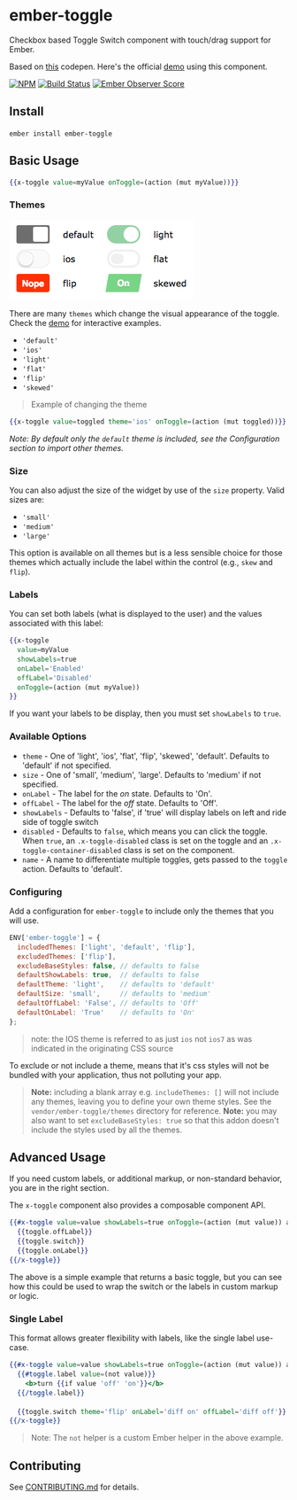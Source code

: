 # ember-toggle

Checkbox based Toggle Switch component with touch/drag support for Ember.

Based on [this](http://codepen.io/mallendeo/pen/eLIiG/) codepen.
Here's the official [demo] using this component.

[![NPM][npm-badge]][npm-badge-url]
[![Build Status][travis-badge]][travis-badge-url]
[![Ember Observer Score][ember-observer-badge]][ember-observer-url]

## Install

`ember install ember-toggle`

## Basic Usage

```hbs
{{x-toggle value=myValue onToggle=(action (mut myValue))}}
```

### Themes

![ ](vendor/ember-toggle/example-images/themes.png)

There are many `themes` which change the visual appearance of the toggle.
Check the [demo] for interactive examples.

  - `'default'`
  - `'ios'`
  - `'light'`
  - `'flat'`
  - `'flip'`
  - `'skewed'`

> Example of changing the theme

```hbs
{{x-toggle value=toggled theme='ios' onToggle=(action (mut toggled))}}
```

_Note: By default only the `default` theme is included, see the Configuration section to import other themes._


### Size

You can also adjust the size of the widget by use of the `size` property. Valid sizes are:

  - `'small'`
  - `'medium'`
  - `'large'`


This option is available on all themes but is a less sensible choice for those themes which actually
include the label within the control (e.g., `skew` and `flip`).

### Labels

You can set both labels (what is displayed to the user) and the values associated with this label:

```hbs
{{x-toggle
  value=myValue
  showLabels=true
  onLabel='Enabled'
  offLabel='Disabled'
  onToggle=(action (mut myValue))
}}
```

If you want your labels to be display, then you must set `showLabels` to `true`.


### Available Options

* `theme` - One of 'light', 'ios', 'flat', 'flip', 'skewed', 'default'.
            Defaults to 'default' if not specified.
* `size` -  One of 'small', 'medium', 'large'.
            Defaults to 'medium' if not specified.
* `onLabel` - The label for the *on* state. Defaults to 'On'.
* `offLabel` - The label for the *off* state. Defaults to 'Off'.
* `showLabels` - Defaults to 'false', if 'true' will display labels on left and ride side of toggle switch
* `disabled` - Defaults to `false`, which means you can click the toggle.
  When `true`, an `.x-toggle-disabled` class is set on the toggle and an `.x-toggle-container-disabled` class is set on the component.
* `name` - A name to differentiate multiple toggles, gets passed to the `toggle` action. Defaults to 'default'.

### Configuring

Add a configuration for `ember-toggle` to include only the themes that
you will use.

```js
ENV['ember-toggle'] = {
  includedThemes: ['light', 'default', 'flip'],
  excludedThemes: ['flip'],
  excludeBaseStyles: false, // defaults to false
  defaultShowLabels: true,  // defaults to false
  defaultTheme: 'light',    // defaults to 'default'
  defaultSize: 'small',     // defaults to 'medium'
  defaultOffLabel: 'False', // defaults to 'Off'
  defaultOnLabel: 'True'    // defaults to 'On'
};
```
> note: the IOS theme is referred to as just `ios` not `ios7` as was indicated in the originating CSS source

To exclude or not include a theme, means that it's css styles will not be bundled with
your application, thus not polluting your app.

> **Note:** including a blank array e.g. `includeThemes: []` will not include any themes, leaving
you to define your own theme styles. See the `vendor/ember-toggle/themes` directory
for reference.
> **Note:** you may also want to set `excludeBaseStyles: true` so that this addon doesn't include the styles
used by all the themes.

## Advanced Usage

If you need custom labels, or additional markup, or non-standard behavior, you are in the right section.

The `x-toggle` component also provides a composable component API.

```hbs
{{#x-toggle value=value showLabels=true onToggle=(action (mut value)) as |toggle|}}
  {{toggle.offLabel}}
  {{toggle.switch}}
  {{toggle.onLabel}}
{{/x-toggle}}
```

The above is a simple example that returns a basic toggle, but you can see how
this could be used to wrap the switch or the labels in custom markup or logic.

### Single Label

This format allows greater flexibility with labels, like the single label use-case.

```hbs
{{#x-toggle value=value showLabels=true onToggle=(action (mut value)) as |toggle|}}
  {{#toggle.label value=(not value)}}
    <b>turn {{if value 'off' 'on'}}</b>
  {{/toggle.label}}

  {{toggle.switch theme='flip' onLabel='diff on' offLabel='diff off'}}
{{/x-toggle}}
```

> Note: The `not` helper is a custom Ember helper in the above example.

## Contributing

See [CONTRIBUTING.md] for details.

[npm-badge]: https://img.shields.io/npm/v/ember-toggle.svg
[npm-badge-url]: https://www.npmjs.com/package/ember-toggle
[travis-badge]: https://img.shields.io/travis/knownasilya/ember-toggle.svg
[travis-badge-url]: https://travis-ci.org/knownasilya/ember-toggle
[ember-observer-badge]: http://emberobserver.com/badges/ember-toggle.svg
[ember-observer-url]: http://emberobserver.com/addons/ember-toggle
[demo]: http://knownasilya.github.io/ember-toggle/
[CONTRIBUTING.md]: CONTRIBUTING.md
[simplify]: https://github.com/knownasilya/ember-toggle/tree/simplify
